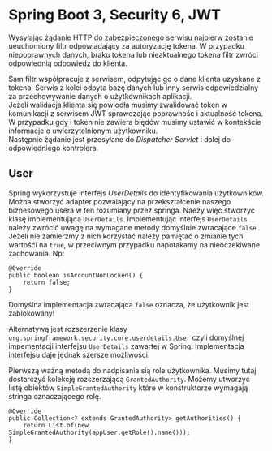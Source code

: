 # Spring Boot 3, Security 6, JWT

Wysyłając żądanie HTTP do zabezpieczonego serwisu najpierw zostanie ueuchomiony filtr odpowiadający za autoryzację tokena.
W przypadku niepoprawnych danych, braku tokena lub nieaktualnego tokena filtr zwróci odpowiednią odpowiedź do klienta. 
  
Sam filtr współpracuje z serwisem, odpytując go o dane klienta uzyskane z tokena. Serwis z kolei odpyta bazę danych lub inny serwis 
odpowiedzialny za przechowywanie danych o użytkownikach aplikacji.  
Jeżeli walidacja klienta się powiodła musimy zwalidować token w komunikacji z serwisem JWT sprawdzając poprawnośc i aktualność
tokena.  
W przypadku gdy i token nie zawiera błędów musimy ustawić w kontekście informacje o uwierzytelnionym użytkowniku.   
Następnie żądanie jest przesyłane do *Dispatcher Servlet* i dalej do odpowiedniego kontrolera. 

## User
Spring wykorzystuje interfejs *UserDetails* do identyfikowania użytkowników. Można stworzyć adapter pozwalający
na przekształcenie naszego biznesowego usera w ten rozumiany przez springa. Naeży więc stworzyć klasę implementującą
``UserDetails``. Implementując interfejs ``UserDetails`` należy zwrócić uwagę na wymagane metody domyślnie zwracające ``false``
Jeżeli nie zamierzmy z nich korzystać należy pamiętać o zmianie tych wartośći na ``true``, w przeciwnym przypadku napotakamy
na nieoczekiwane zachowania. Np: 
```
@Override
public boolean isAccountNonLocked() {
    return false;
}
```
Domyślna implementacja zwracająca ``false`` oznacza, że użytkownik jest zablokowany!  
  
Alternatywą jest rozszerzenie klasy ``org.springframework.security.core.userdetails.User`` czyli domyślnej impementacji
interfejsu ``UserDetails`` zawartej w Spring. Implementacja interfejsu daje jednak szersze możliwości.  
  
Pierwszą ważną metodą do nadpisania sią role użytkownika. Musimy tutaj dostarczyć kolekcję rozszerzającą ``GrantedAuthority``.
Możemy utworzyć listę obiektów ``SimpleGrantedAuthority`` które w konstruktorze wymagają stringa oznaczającego rolę.
```
@Override
public Collection<? extends GrantedAuthority> getAuthorities() {
    return List.of(new SimpleGrantedAuthority(appUser.getRole().name()));
}
```